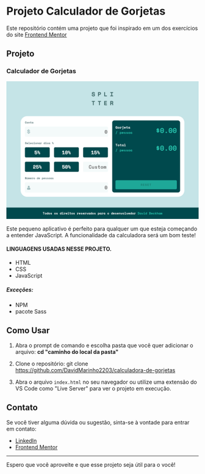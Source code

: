 # Projeto Calculador de Gorjetas

Este repositório contém uma projeto que foi inspirado em um dos exercícios do site [Frontend Mentor](https://www.frontendmentor.io/)


## Projeto

### Calculador de Gorjetas

![Calculador de Gorjetas](./assets/img/screenshot.png)

Este pequeno aplicativo é perfeito para qualquer um que esteja começando a entender JavaScript. A funcionalidade da calculadora será um bom teste!

#### LINGUAGENS USADAS NESSE PROJETO.

- HTML
- CSS
- JavaScript

##### Exceções:

- NPM
- pacote Sass


## Como Usar
1. Abra o prompt de comando e escolha pasta que você quer adicionar o arquivo:
   **cd "caminho do local da pasta"**

1. Clone o repositório:
   git clone https://github.com/DavidMarinho2203/calculadora-de-gorjetas

2. Abra o arquivo `index.html` no seu navegador ou utilize uma extensão do VS Code como "Live Server" para ver o projeto em execução.

## Contato

Se você tiver alguma dúvida ou sugestão, sinta-se à vontade para entrar em contato:

- [LinkedIn](https://www.linkedin.com/in/david-beckham-278644227/)
- [Frontend Mentor](https://www.frontendmentor.io/profile/DavidMarinho2203)

---

Espero que você aproveite e que esse projeto seja útil para o você!
